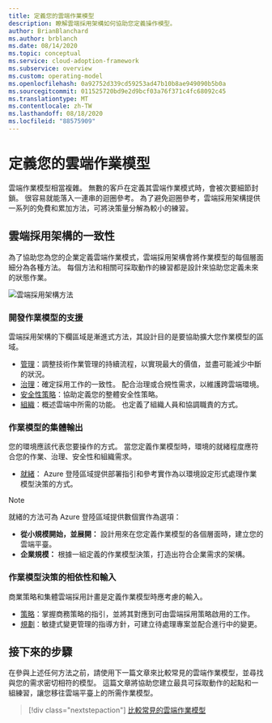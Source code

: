 ```yaml
---
title: 定義您的雲端作業模型
description: 瞭解雲端採用架構如何協助您定義操作模型。
author: BrianBlanchard
ms.author: brblanch
ms.date: 08/14/2020
ms.topic: conceptual
ms.service: cloud-adoption-framework
ms.subservice: overview
ms.custom: operating-model
ms.openlocfilehash: 0a92752d339cd59253ad47b10b8ae949090b5b0a
ms.sourcegitcommit: 011525720bd9e2d9bcf03a76f371c4fc68092c45
ms.translationtype: MT
ms.contentlocale: zh-TW
ms.lasthandoff: 08/18/2020
ms.locfileid: "88575909"
---
```

# <a name="define-your-cloud-operating-model"></a>定義您的雲端作業模型

雲端作業模型相當複雜。 無數的客戶在定義其雲端作業模式時，會被次要細節封鎖。 很容易就能落入一連串的迴圈參考。 為了避免迴圈參考，雲端採用架構提供一系列的免費和累加方法，可將決策量分解為較小的練習。

## <a name="cloud-adoption-framework-alignment"></a>雲端採用架構的一致性

為了協助您為您的企業定義雲端作業模式，雲端採用架構會將作業模型的每個層面細分為各種方法。 每個方法和相關可採取動作的練習都是設計來協助您定義未來的狀態作業。

![雲端採用架構方法](../_images/CAF-overview-new.png)

### <a name="support-to-develop-your-operating-model"></a>開發作業模型的支援

雲端採用架構的下欄區域是漸進式方法，其設計目的是要協助擴大您作業模型的區域。

- [管理](../manage/index.md)：調整技術作業管理的持續流程，以實現最大的價值，並盡可能減少中斷的狀況。
- [治理](../govern/index.md)：確定採用工作的一致性。 配合治理或合規性需求，以維護跨雲端環境。
- [安全性策略](../strategy/define-security-strategy.md)：協助定義您的整體安全性策略。
- [組織](../organize/index.md)：概述雲端中所需的功能。 也定義了組織人員和協調職責的方式。

### <a name="collective-output-of-the-operating-model"></a>作業模型的集體輸出

您的環境應該代表您要操作的方式。 當您定義作業模型時，環境的就緒程度應符合您的作業、治理、安全性和組織需求。

- [就緒](../ready/index.md)： Azure 登陸區域提供部署指引和參考實作為以環境設定形式處理作業模型決策的方式。

> [!NOTE]
> 就緒的方法可為 Azure 登陸區域提供數個實作為選項：
>
> - **從小規模開始，並展開：** 設計用來在您定義作業模型的各個層面時，建立您的雲端平臺。
> - **企業規模：** 根據一組定義的作業模型決策，打造出符合企業需求的架構。

### <a name="dependencies-and-inputs-to-operating-model-decisions"></a>作業模型決策的相依性和輸入

商業策略和集體雲端採用計畫是定義作業模型時應考慮的輸入。

- [策略](../strategy/index.md)：掌握商務策略的指引，並將其對應到可由雲端採用策略啟用的工作。
- [規劃](../plan/index.md)：敏捷式變更管理的指導方針，可建立待處理專案並配合進行中的變更。

## <a name="next-steps"></a>接下來的步驟

在參與上述任何方法之前，請使用下一篇文章來比較常見的雲端作業模型，並尋找與您的需求密切相符的模型。 這篇文章將協助您建立最具可採取動作的起點和一組練習，讓您移往雲端平臺上的所需作業模型。

> [!div class="nextstepaction"]
> [比較常見的雲端作業模型](./compare.md)
